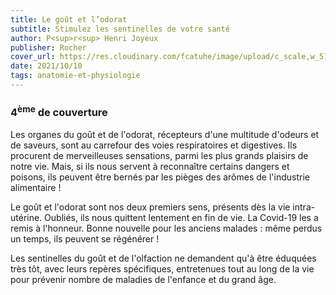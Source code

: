 ```yaml
---
title: Le goût et l’odorat
subtitle: Stimulez les sentinelles de votre santé
author: P<sup>r<sup> Henri Joyeux
publisher: Rocher
cover_url: https://res.cloudinary.com/fcatuhe/image/upload/c_scale,w_512/v1711899163/raphaele-rodellar.fr/bibliotheque/9782268105482.jpg
date: 2021/10/10
tags: anatomie-et-physiologie
---
```


### 4<sup>ème</sup> de couverture

Les organes du goût et de l'odorat, récepteurs d'une multitude d'odeurs et de saveurs, sont au carrefour des voies respiratoires et digestives. Ils procurent de merveilleuses sensations, parmi les plus grands plaisirs de notre vie. Mais, si ils nous servent à reconnaître certains dangers et poisons, ils peuvent être bernés par les pièges des arômes de l'industrie alimentaire !

Le goût et l'odorat sont nos deux premiers sens, présents dès la vie intra-utérine. Oubliés, ils nous quittent lentement en fin de vie. La Covid-19 les a remis à l'honneur. Bonne nouvelle pour les anciens malades : même perdus un temps, ils peuvent se régénérer !

Les sentinelles du goût et de l'olfaction ne demandent qu'à être éduquées très tôt, avec leurs repères spécifiques, entretenues tout au long de la vie pour prévenir nombre de maladies de l'enfance et du grand âge.
